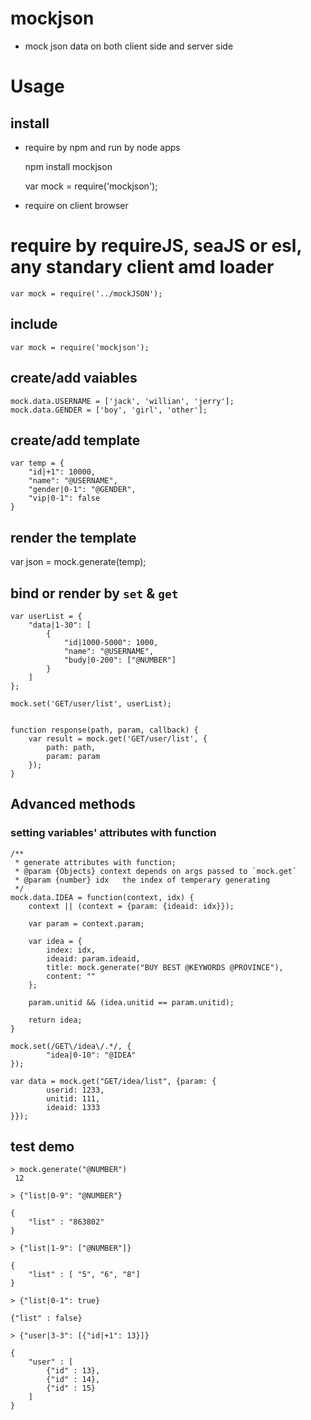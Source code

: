 # mockjson
- mock json data on both client side and server side

# Usage

## install
- require by npm and run by node apps

    npm install mockjson

    var mock = require('mockjson');

- require on client browser
# require by requireJS, seaJS or esl, any standary client amd loader

    var mock = require('../mockJSON');


## include

    var mock = require('mockjson');
  
## create/add vaiables

    
    mock.data.USERNAME = ['jack', 'willian', 'jerry'];
    mock.data.GENDER = ['boy', 'girl', 'other'];
  
## create/add template
    
    
    var temp = {
        "id|+1": 10000,
        "name": "@USERNAME",
        "gender|0-1": "@GENDER",
        "vip|0-1": false
    }


## render the template

   var json = mock.generate(temp);
   
## bind or render by `set` & `get`

    var userList = {
        "data|1-30": [
            {
                "id|1000-5000": 1000,
                "name": "@USERNAME",
                "budy|0-200": ["@NUMBER"]
            }
        ]
    };
    
    mock.set('GET/user/list', userList);
    
    
    function response(path, param, callback) {
        var result = mock.get('GET/user/list', {
            path: path,
            param: param
        });
    }

## Advanced methods

### setting variables' attributes  with function

    /**
     * generate attributes with function;
     * @param {Objects} context depends on args passed to `mock.get`
     * @param {number} idx   the index of temperary generating 
     */
    mock.data.IDEA = function(context, idx) {
        context || (context = {param: {ideaid: idx}});

        var param = context.param;

        var idea = {
            index: idx,
            ideaid: param.ideaid,
            title: mock.generate("BUY BEST @KEYWORDS @PROVINCE"),
            content: ""
        };

        param.unitid && (idea.unitid == param.unitid);

        return idea;
    }

    mock.set(/GET\/idea\/.*/, {
            "idea|0-10": "@IDEA"
    });

    var data = mock.get("GET/idea/list", {param: {
            userid: 1233,
            unitid: 111,
            ideaid: 1333
    }});

## test demo

    > mock.generate("@NUMBER") 
     12

    > {"list|0-9": "@NUMBER"}

    { 
        "list" : "863802"
    }

    > {"list|1-9": ["@NUMBER"]}

    {
        "list" : [ "5", "6", "8"]
    }

    > {"list|0-1": true}

    {"list" : false}

    > {"user|3-3": [{"id|+1": 13}]}

    { 
        "user" : [ 
            {"id" : 13},
            {"id" : 14},
            {"id" : 15}
        ]
    }


